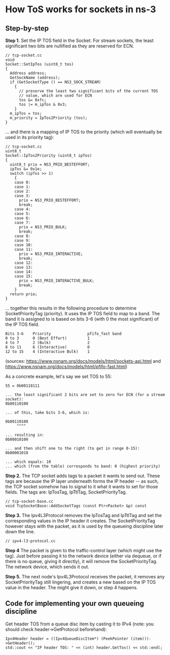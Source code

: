 # How ToS works for sockets in ns-3

## Step-by-step

**Step 1.** Set the IP TOS field in the Socket. 
For stream sockets, the least significant two bits
are nullified as they are reserved for ECN.

```
// tcp-socket.cc
void
Socket::SetIpTos (uint8_t tos)
{
  Address address;
  GetSockName (address);
  if (GetSocketType () == NS3_SOCK_STREAM)
    {
      // preserve the least two significant bits of the current TOS
      // value, which are used for ECN
      tos &= 0xfc;
      tos |= m_ipTos & 0x3;
    }
  m_ipTos = tos;
  m_priority = IpTos2Priority (tos);
}
```

... and there is a mapping of IP TOS to the priority
(which will eventually be used in its priority tag):

```
// tcp-socket.cc
uint8_t
Socket::IpTos2Priority (uint8_t ipTos)
{
  uint8_t prio = NS3_PRIO_BESTEFFORT;
  ipTos &= 0x1e;
  switch (ipTos >> 1)
    {
    case 0:
    case 1:
    case 2:
    case 3:
      prio = NS3_PRIO_BESTEFFORT;
      break;
    case 4:
    case 5:
    case 6:
    case 7:
      prio = NS3_PRIO_BULK;
      break;
    case 8:
    case 9:
    case 10:
    case 11:
      prio = NS3_PRIO_INTERACTIVE;
      break;
    case 12:
    case 13:
    case 14:
    case 15:
      prio = NS3_PRIO_INTERACTIVE_BULK;
      break;
    }
  return prio;
}
```

... together this results in the following procedure to determine SocketPriorityTag (priority).
It uses the IP TOS field to map to a band.
The band it is assigned to is based on bits 3-6 (with 0 the most significant) of the IP TOS field.

```
Bits 3-6    Priority                pfifo_fast band
0 to 3	    0 (Best Effort)         1
4 to 7	    2 (Bulk)                2
8 to 11	    6 (Interactive)         0
12 to 15    4 (Interactive Bulk)    1
```
(sources: https://www.nsnam.org/docs/models/html/sockets-api.html 
and https://www.nsnam.org/docs/models/html/pfifo-fast.html)

As a concrete example, let's say we set TOS to 55:
```
55 = 0b00110111

... the least significant 2 bits are set to zero for ECN (for a stream socket):
0b00110100

... of this, take bits 3-6, which is: 

0b00110100
     ^^^^

... resulting in:
0b00010100

... and then shift one to the right (to get in range 0-15):
0b00001010

... which equals: 10
... which (from the table) corresponds to band: 0 (highest priority)
```

**Step 2.** The TCP socket adds tags to a packet it wants to send out. These tags
are because the IP layer underneath forms the IP header -- as such, the TCP
socket somehow has to signal to it what it wants to set for those fields.
The tags are: IpTosTag, IpTtlTag, SocketPriorityTag.

```
// tcp-socket-base.cc
void TcpSocketBase::AddSocketTags (const Ptr<Packet> &p) const
```

**Step 3.** The Ipv4L3Protocol removes the IpTosTag and IpTtlTag and
set the corresponding values in the IP header it creates.
The SocketPriorityTag however stays with the packet, as it is used by
the queueing discipline later down the line.

```
// ipv4-l3-protocol.cc
```

**Step 4** The packet is given to the traffic-control layer (which might use the tag).
Just before passing it to the network device (either via dequeue, or if there
is no queue, giving it directly), it will remove the SocketPriorityTag.
The network device, which sends it out.

**Step 5.** The next node's Ipv4L3Protocol receives the packet, it removes any
SocketPriorityTag still lingering, and creates a new based on the IP TOS value in the header. 
The might give it down, or step 4 happens.

## Code for implementing your own queueing discipline

Get header TOS from a queue disc item by casting it to IPv4
(note: you should check header->GetProtocol beforehand):
```
Ipv4Header header = ((Ipv4QueueDiscItem*) (PeekPointer (item)))->GetHeader();
std::cout << "IP header TOS: " << (int) header.GetTos() << std::endl;
```
